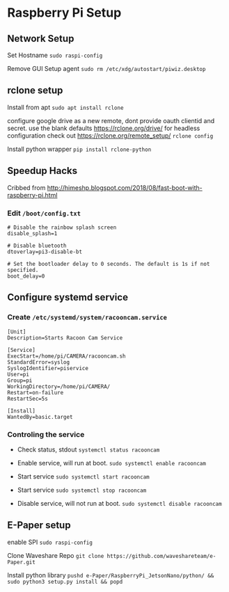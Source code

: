 # Raspberry Pi Setup

## Network Setup

Set Hostname
`sudo raspi-config`

Remove GUI Setup agent
`sudo rm /etc/xdg/autostart/piwiz.desktop`


## rclone setup
Install from apt
`sudo apt install rclone`

configure google drive as a new remote, dont provide oauth clientid and secret. use the blank defaults
https://rclone.org/drive/ for headless configuration check out https://rclone.org/remote_setup/
`rclone config`

Install python wrapper
`pip install rclone-python`


## Speedup Hacks

Cribbed from http://himeshp.blogspot.com/2018/08/fast-boot-with-raspberry-pi.html

### Edit `/boot/config.txt`
```
# Disable the rainbow splash screen
disable_splash=1

# Disable bluetooth
dtoverlay=pi3-disable-bt

# Set the bootloader delay to 0 seconds. The default is 1s if not specified.
boot_delay=0

```

## Configure systemd service

### Create `/etc/systemd/system/racooncam.service`
```
[Unit]
Description=Starts Racoon Cam Service

[Service]
ExecStart=/home/pi/CAMERA/racooncam.sh
StandardError=syslog
SyslogIdentifier=piservice
User=pi
Group=pi
WorkingDirectory=/home/pi/CAMERA/
Restart=on-failure
RestartSec=5s

[Install]
WantedBy=basic.target
```

### Controling the service

- Check status, stdout 
`systemctl status racooncam`

- Enable service, will run at boot.
`sudo systemctl enable racooncam`

- Start service
`sudo systemctl start racooncam`

- Start service
`sudo systemctl stop racooncam`

- Disable service, will not run at boot.
`sudo systemctl disable racooncam`


## E-Paper setup
enable SPI 
`sudo raspi-config`


Clone Waveshare Repo
`git clone https://github.com/waveshareteam/e-Paper.git`

Install python library
`pushd e-Paper/RaspberryPi_JetsonNano/python/ && sudo python3 setup.py install && popd`
